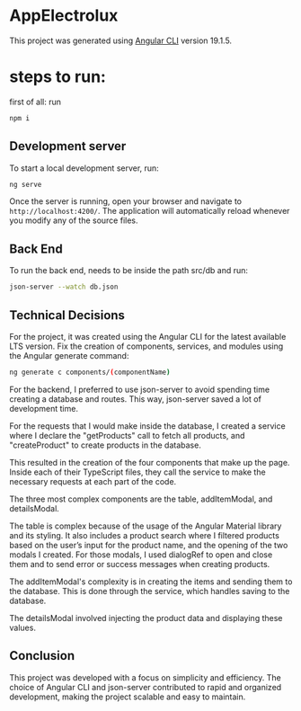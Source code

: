 # AppElectrolux

This project was generated using [Angular CLI](https://github.com/angular/angular-cli) version 19.1.5.

# steps to run:

first of all:
run
```bash
npm i
```

## Development server

To start a local development server, run:

```bash
ng serve
```

Once the server is running, open your browser and navigate to `http://localhost:4200/`. The application will automatically reload whenever you modify any of the source files.

## Back End 

To run the back end, needs to be inside the path src/db and run:

```bash
json-server --watch db.json
```

## Technical Decisions

For the project, it was created using the Angular CLI for the latest available LTS version.
Fix the creation of components, services, and modules using the Angular generate command:

```bash
ng generate c components/(componentName)
```

For the backend, I preferred to use json-server to avoid spending time creating a database and routes. This way, json-server saved a lot of development time.

For the requests that I would make inside the database, I created a service where I declare the "getProducts" call to fetch all products, and "createProduct" to create products in the database.

This resulted in the creation of the four components that make up the page. Inside each of their TypeScript files, they call the service to make the necessary requests at each part of the code.

The three most complex components are the table, addItemModal, and detailsModal.

The table is complex because of the usage of the Angular Material library and its styling. It also includes a product search where I filtered products based on the user’s input for the product name, and the opening of the two modals I created. For those modals, I used dialogRef to open and close them and to send error or success messages when creating products.

The addItemModal's complexity is in creating the items and sending them to the database. This is done through the service, which handles saving to the database.

The detailsModal involved injecting the product data and displaying these values.


## Conclusion

This project was developed with a focus on simplicity and efficiency. The choice of Angular CLI and json-server contributed to rapid and organized development, making the project scalable and easy to maintain.













